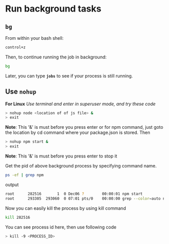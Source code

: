 # Run background tasks

## `bg`

From within your bash shell:

```bash
control+z
```

Then, to continue running the job in background:

```bash
bg
```

Later, you can type **`jobs`** to see if your process is still running.

## Use `nohup`

**For Linux** *Use terminal and enter in superuser mode, and try these code*

```bash
> nohup node <location of of js file> &
> exit
```

**Note**: This '&' is must before you press enter or for npm command, just goto the location by cd command where your package.json is stored. Then

```bash
> nohup npm start &
> exit
```

**Note**: This '&' is must before you press enter to stop it

Get the pid of above background process by specifying command name.

```bash
ps -ef | grep npm
```

output

```bash
root      282516       1  0 Dec06 ?        00:00:01 npm start
root      293305  293060  0 07:01 pts/0    00:00:00 grep --color=auto npm
```

Now you can easily kill the process by using kill command

```bash
kill 282516
```

You can see process id here, then use following code

```bash
> kill -9 <PROCESS_ID>
```

